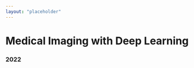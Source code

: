 ```yaml
---
layout: "placeholder"
---
```


<h1>Medical Imaging with Deep&nbsp;Learning</h1>
<h3><!--Zürich, 6 ‑ 8th July -->2022</h3>